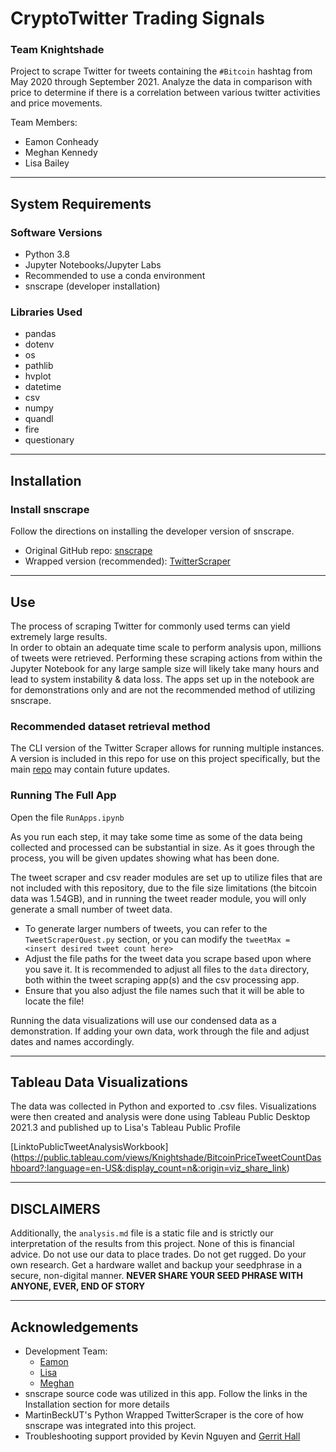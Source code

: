 # CryptoTwitter Trading Signals
### Team Knightshade

Project to scrape Twitter for tweets containing the `#Bitcoin` hashtag from May 2020 through September 2021. Analyze the data in comparison with price to determine if there is a correlation between various twitter activities and price movements. 

Team Members: 
  * Eamon Conheady
  * Meghan Kennedy
  * Lisa Bailey

---

## System Requirements

### Software Versions
- Python 3.8
- Jupyter Notebooks/Jupyter Labs
- Recommended to use a conda environment
- snscrape (developer installation)

### Libraries Used
- pandas
- dotenv
- os
- pathlib
- hvplot
- datetime
- csv
- numpy
- quandl
- fire
- questionary

---

## Installation

### Install snscrape
Follow the directions on installing the developer version of snscrape.  
- Original GitHub repo: [snscrape](https://github.com/JustAnotherArchivist/snscrape)
- Wrapped version (recommended): [TwitterScraper](https://github.com/MartinBeckUT/TwitterScraper.git)

---

## Use

The process of scraping Twitter for commonly used terms can yield extremely large results.  
In order to obtain an adequate time scale to perform analysis upon, millions of tweets were retrieved. Performing these scraping actions from within the Jupyter Notebook for any large sample size will likely take many hours and lead to system instability & data loss. The apps set up in the notebook are for demonstrations only and are not the recommended method of utilizing snscrape.  

### Recommended dataset retrieval method

The CLI version of the Twitter Scraper allows for running multiple instances. A version is included in this repo for use on this project specifically, but the main [repo](https://github.com/ZrowGz/EnhancedTwitterScraper.git) may contain future updates.

### Running The Full App
Open the file `RunApps.ipynb`  

As you run each step, it may take some time as some of the data being collected and processed can be substantial in size. As it goes through the process, you will be given updates showing what has been done.

The tweet scraper and csv reader modules are set up to utilize files that are not included with this repository, due to the file size limitations (the bitcoin data was 1.54GB), and in running the tweet reader module, you will only generate a small number of tweet data.  
  
- To generate larger numbers of tweets, you can refer to the `TweetScraperQuest.py` section, or you can modify the `tweetMax = <insert desired tweet count here>`  
- Adjust the file paths for the tweet data you scrape based upon where you save it. It is recommended to adjust all files to the `data` directory, both within the tweet scraping app(s) and the csv processing app. 
- Ensure that you also adjust the file names such that it will be able to locate the file!

Running the data visualizations will use our condensed data as a demonstration. If adding your own data, work through the file and adjust dates and names accordingly.

---

## Tableau Data Visualizations

The data was collected in Python and exported to .csv files.  Visualizations were then created and analysis were done using Tableau Public Desktop 2021.3 and published up to Lisa's Tableau Public Profile

[LinktoPublicTweetAnalysisWorkbook] (https://public.tableau.com/views/Knightshade/BitcoinPriceTweetCountDashboard?:language=en-US&:display_count=n&:origin=viz_share_link)

---

## DISCLAIMERS

Additionally, the `analysis.md` file is a static file and is strictly our interpretation of the results from this project. None of this is financial advice. Do not use our data to place trades. Do not get rugged. Do your own research. Get a hardware wallet and backup your seedphrase in a secure, non-digital manner. **NEVER SHARE YOUR SEED PHRASE WITH ANYONE, EVER, END OF STORY**

---

## Acknowledgements

- Development Team: 
    - [Eamon](https://github.com/zrowgz) 
    - [Lisa](https://github.com/balllisaann)
    - [Meghan](https://github.com/megkennedy)
- snscrape source code was utilized in this app. Follow the links in the Installation section for more details
- MartinBeckUT's Python Wrapped TwitterScraper is the core of how snscrape was integrated into this project.
- Troubleshooting support provided by Kevin Nguyen and [Gerrit Hall](https://github.com/zcor)
